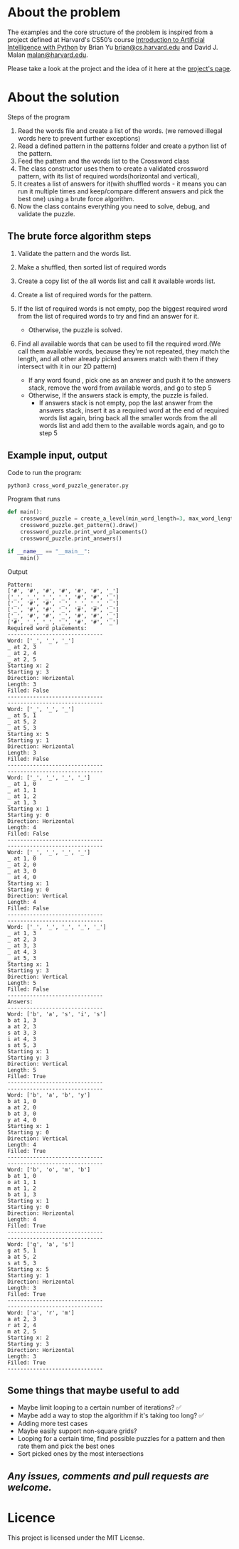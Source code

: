 # About the problem
The examples and the core structure of the problem is inspired from a project defined at Harvard's CS50’s course [Introduction to Artificial Intelligence with Python](https://cs50.harvard.edu/ai/2020/) by 
Brian Yu
brian@cs.harvard.edu and 
David J. Malan
malan@harvard.edu.

Please take a look at the project and the idea of it here at the [project's page](https://cs50.harvard.edu/ai/2020/projects/3/crossword/).

# About the solution
Steps of the program
1. Read the words file and create a list of the words. (we removed illegal words here to prevent further exceptions)
2. Read a defined pattern in the patterns folder and create a python list of the pattern.
3. Feed the pattern and the words list to the Crossword class
4. The class constructor uses them to create a validated crossword pattern, with its list of required words(horizontal and vertical), 
5. It creates a list of answers for it(with shuffled words - it means you can run it multiple times and keep/compare different answers and pick the best one) using a brute force algorithm.
6. Now the class contains everything you need to solve, debug, and validate the puzzle.


## The brute force algorithm steps
1. Validate the pattern and the words list.
2. Make a shuffled, then sorted list of required words
3. Create a copy list of the all words list and call it available words list.
4. Create a list of required words for the pattern.
5. If the list of required words is not empty, pop the biggest required word from the list of required words to try and find an answer for it.
    - Otherwise, the puzzle is solved.
    
6. Find all available words that can be used to fill the required word.(We call them available words, because they're not repeated, they match the length, and all other already picked answers match with them if they intersect with it in our 2D pattern)
    - If any word found , pick one as an answer and push it to the answers stack, remove the word from available words, and go to step 5
    - Otherwise, If the answers stack is empty, the puzzle is failed.
        - If answers stack is not empty, pop the last answer from the answers stack, insert it as a required word at the end of required words list again, bring back all the smaller words from the all words list and add them to the available words again, and go to step 5


## Example input, output
Code to run the program:
``` bash
python3 cross_word_puzzle_generator.py
```

Program that runs
``` python
def main():
    crossword_puzzle = create_a_level(min_word_length=3, max_word_length=6)
    crossword_puzzle.get_pattern().draw()
    crossword_puzzle.print_word_placements()
    crossword_puzzle.print_answers()

if __name__ == "__main__":
    main()
```

Output

``` text
Pattern:
['#', '#', '#', '#', '#', '#', '_']
['_', '_', '_', '_', '#', '#', '_']
['_', '#', '#', '_', '_', '_', '_']
['_', '#', '#', '_', '#', '#', '_']
['_', '#', '#', '_', '#', '#', '_']
['#', '_', '_', '_', '#', '#', '_']
Required word placements:
------------------------------
Word: ['_', '_', '_']
_ at 2, 3
_ at 2, 4
_ at 2, 5
Starting x: 2
Starting y: 3
Direction: Horizontal
Length: 3
Filled: False
------------------------------
------------------------------
Word: ['_', '_', '_']
_ at 5, 1
_ at 5, 2
_ at 5, 3
Starting x: 5
Starting y: 1
Direction: Horizontal
Length: 3
Filled: False
------------------------------
------------------------------
Word: ['_', '_', '_', '_']
_ at 1, 0
_ at 1, 1
_ at 1, 2
_ at 1, 3
Starting x: 1
Starting y: 0
Direction: Horizontal
Length: 4
Filled: False
------------------------------
------------------------------
Word: ['_', '_', '_', '_']
_ at 1, 0
_ at 2, 0
_ at 3, 0
_ at 4, 0
Starting x: 1
Starting y: 0
Direction: Vertical
Length: 4
Filled: False
------------------------------
------------------------------
Word: ['_', '_', '_', '_', '_']
_ at 1, 3
_ at 2, 3
_ at 3, 3
_ at 4, 3
_ at 5, 3
Starting x: 1
Starting y: 3
Direction: Vertical
Length: 5
Filled: False
------------------------------
Answers:
------------------------------
Word: ['b', 'a', 's', 'i', 's']
b at 1, 3
a at 2, 3
s at 3, 3
i at 4, 3
s at 5, 3
Starting x: 1
Starting y: 3
Direction: Vertical
Length: 5
Filled: True
------------------------------
------------------------------
Word: ['b', 'a', 'b', 'y']
b at 1, 0
a at 2, 0
b at 3, 0
y at 4, 0
Starting x: 1
Starting y: 0
Direction: Vertical
Length: 4
Filled: True
------------------------------
------------------------------
Word: ['b', 'o', 'm', 'b']
b at 1, 0
o at 1, 1
m at 1, 2
b at 1, 3
Starting x: 1
Starting y: 0
Direction: Horizontal
Length: 4
Filled: True
------------------------------
------------------------------
Word: ['g', 'a', 's']
g at 5, 1
a at 5, 2
s at 5, 3
Starting x: 5
Starting y: 1
Direction: Horizontal
Length: 3
Filled: True
------------------------------
------------------------------
Word: ['a', 'r', 'm']
a at 2, 3
r at 2, 4
m at 2, 5
Starting x: 2
Starting y: 3
Direction: Horizontal
Length: 3
Filled: True
------------------------------
```



## Some things that maybe useful to add
- Maybe limit looping to a certain number of iterations? :white_check_mark:
- Maybe add a way to stop the algorithm if it's taking too long? :white_check_mark:
- Adding more test cases
- Maybe easily support non-square grids?
- Looping for a certain time, find possible puzzles for a pattern and then rate them and pick the best ones 
- Sort picked ones by the most intersections


## *Any issues, comments and pull requests are welcome.*


# Licence
This project is licensed under the MIT License.

